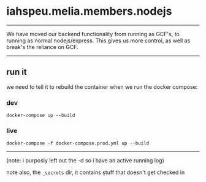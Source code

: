 # iahspeu.melia.members.nodejs

---
We have moved our backend functionality from running as GCF's, to running as normal nodejs/express.
This gives us more control, as well as break's the reliance on GCF.

---

## run it
we need to tell it to rebuild the container when we run the docker compose:

### dev
```
docker-compose up --build
```

### live
```
docker-compose -f docker-compose.prod.yml up --build
```

--- 

(note: i purposly left out the -d so i have an active running log)

note also, the `_secrets` dir, it contains stuff that doesn't get checked in
